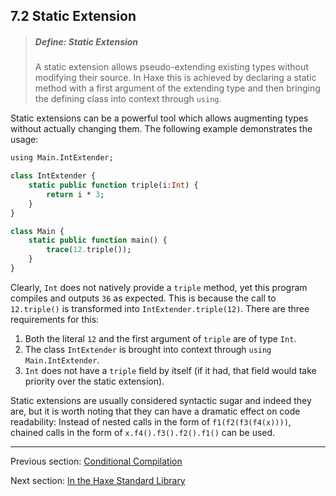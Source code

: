 ## 7.2 Static Extension

> ##### Define: Static Extension
>
> A static extension allows pseudo-extending existing types without modifying their source. In Haxe this is achieved by declaring a static method with a first argument of the extending type and then bringing the defining class into context through `using`.


Static extensions can be a powerful tool which allows augmenting types without actually changing them. The following example demonstrates the usage:

```haxe
using Main.IntExtender;

class IntExtender {
	static public function triple(i:Int) {
		return i * 3;
	}
}

class Main {
	static public function main() {
		trace(12.triple());
	}
}
```

Clearly, `Int` does not natively provide a `triple` method, yet this program compiles and outputs `36` as expected. This is because the call to `12.triple()` is transformed into `IntExtender.triple(12)`. There are three requirements for this:



1. Both the literal `12` and the first argument of `triple` are of type `Int`.
2. The class `IntExtender` is brought into context through `using Main.IntExtender`.
3. `Int` does not have a `triple` field by itself (if it had, that field would take priority over the static extension).



Static extensions are usually considered syntactic sugar and indeed they are, but it is worth noting that they can have a dramatic effect on code readability: Instead of nested calls in the form of `f1(f2(f3(f4(x))))`, chained calls in the form of `x.f4().f3().f2().f1()` can be used.

---

Previous section: [Conditional Compilation](7.1-Conditional_Compilation.md)

Next section: [In the Haxe Standard Library](7.2.1-In_the_Haxe_Standard_Library.md)